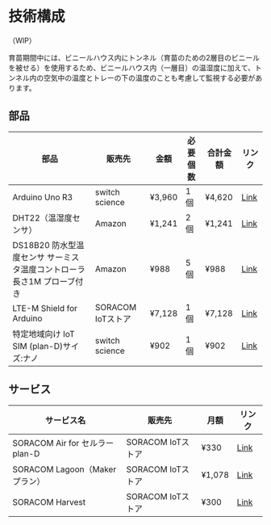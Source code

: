 # 技術構成

（WIP）

育苗期間中には、ビニールハウス内にトンネル（育苗のための2層目のビニールを被せる）を使用するため、ビニールハウス内（一層目）の温湿度に加えて、トンネル内の空気中の温度とトレーの下の温度のことも考慮して監視する必要があります。



## 部品

|    部品    | 販売先 |  金額 | 必要個数 |   合計金額   | リンク |
| ----------- | ------ | ---- | ------ | ---------- | ----- |
| Arduino Uno R3 | switch science | ¥3,960 | 1個 | ¥4,620 | [Link](https://www.switch-science.com/products/789) |
| DHT22（温湿度センサ） | Amazon | ¥1,241 | 2個 | ¥1,241 | [Link](https://www.amazon.co.jp/OSOYOO-DHT22-%E3%83%87%E3%82%B8%E3%82%BF%E3%83%AB%E6%B8%A9%E6%B9%BF%E5%BA%A6%E6%B8%AC%E5%AE%9A-Arduino%E3%82%84Raspberry-3%E9%9B%BB%E5%AD%90%E5%B7%A5%E4%BD%9C%E7%94%A8/dp/B07CSNMYN7) |
| DS18B20 防水型温度センサ サーミスタ温度コントローラ 長さ1M プローブ付き | Amazon | ¥988 | 5個 | ¥988 | [Link](https://www.amazon.co.jp/KKHMF-DS18B20-%E9%98%B2%E6%B0%B4%E5%9E%8B%E6%B8%A9%E5%BA%A6%E3%82%BB%E3%83%B3%E3%82%B5-%E3%82%B5%E3%83%BC%E3%83%9F%E3%82%B9%E3%82%BF%E6%B8%A9%E5%BA%A6%E3%82%B3%E3%83%B3%E3%83%88%E3%83%AD%E3%83%BC%E3%83%A9-%E3%83%97%E3%83%AD%E3%83%BC%E3%83%96%E4%BB%98%E3%81%8D/dp/B083TTCB9Q/ref=asc_df_B083TTCB9Q/?tag=jpgo-22&linkCode=df0&hvadid=553953805649&hvpos=&hvnetw=g&hvrand=9033018862678471370&hvpone=&hvptwo=&hvqmt=&hvdev=c&hvdvcmdl=&hvlocint=&hvlocphy=9175601&hvtargid=pla-1457190367600&psc=1&mcid=edc725e934593aaa8003b1b7c9289755) |
| LTE-M Shield for Arduino | SORACOM IoTストア | ¥7,128 | 1個 | ¥7,128 | [Link](https://www.switch-science.com/products/789) |
| 特定地域向け IoT SIM (plan-D)サイズ:ナノ | switch science | ¥902 | 1個 | ¥902 | [Link](https://soracom.jp/store/13380/) |


## サービス

|  サービス名   | 販売先 | 月額 | リンク |
| ----------- | ----- | ---- | ----- | 
| SORACOM Air for セルラー plan-D | SORACOM IoTストア | ¥330 | [Link](https://soracom.jp/services/air/) |
| SORACOM Lagoon（Makerプラン） | SORACOM IoTストア | ¥1,078 | [Link](https://soracom.jp/services/lagoon/) |
| SORACOM Harvest | SORACOM IoTストア | ¥300 | [Link](https://soracom.jp/services/harvest/) |